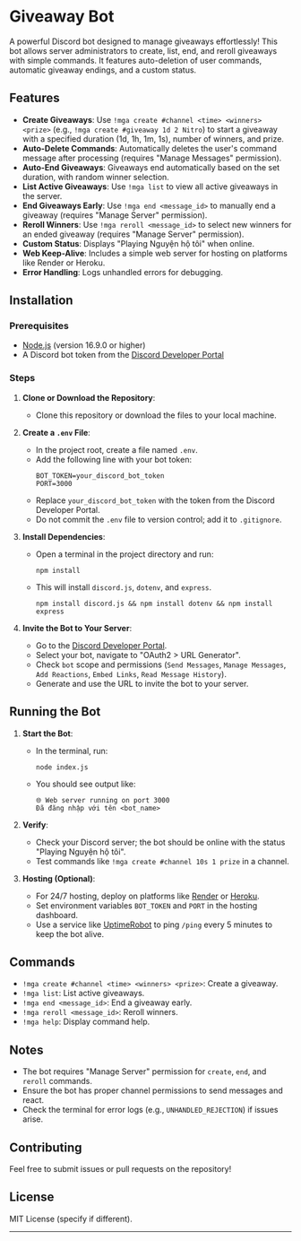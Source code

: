 # Giveaway Bot

A powerful Discord bot designed to manage giveaways effortlessly! This bot allows server administrators to create, list, end, and reroll giveaways with simple commands. It features auto-deletion of user commands, automatic giveaway endings, and a custom status.

## Features

- **Create Giveaways**: Use `!mga create #channel <time> <winners> <prize>` (e.g., `!mga create #giveaway 1d 2 Nitro`) to start a giveaway with a specified duration (1d, 1h, 1m, 1s), number of winners, and prize.
- **Auto-Delete Commands**: Automatically deletes the user's command message after processing (requires "Manage Messages" permission).
- **Auto-End Giveaways**: Giveaways end automatically based on the set duration, with random winner selection.
- **List Active Giveaways**: Use `!mga list` to view all active giveaways in the server.
- **End Giveaways Early**: Use `!mga end <message_id>` to manually end a giveaway (requires "Manage Server" permission).
- **Reroll Winners**: Use `!mga reroll <message_id>` to select new winners for an ended giveaway (requires "Manage Server" permission).
- **Custom Status**: Displays "Playing Nguyện hộ tôi" when online.
- **Web Keep-Alive**: Includes a simple web server for hosting on platforms like Render or Heroku.
- **Error Handling**: Logs unhandled errors for debugging.

## Installation

### Prerequisites
- [Node.js](https://nodejs.org/) (version 16.9.0 or higher)
- A Discord bot token from the [Discord Developer Portal](https://discord.com/developers/applications)

### Steps
1. **Clone or Download the Repository**:
   - Clone this repository or download the files to your local machine.

2. **Create a `.env` File**:
   - In the project root, create a file named `.env`.
   - Add the following line with your bot token:
     ```
     BOT_TOKEN=your_discord_bot_token
     PORT=3000
     ```
   - Replace `your_discord_bot_token` with the token from the Discord Developer Portal.
   - Do not commit the `.env` file to version control; add it to `.gitignore`.

3. **Install Dependencies**:
   - Open a terminal in the project directory and run:
     ```
     npm install
     ```
   - This will install `discord.js`, `dotenv`, and `express`.
   
     ```
     npm install discord.js && npm install dotenv && npm install express
     ```

4. **Invite the Bot to Your Server**:
   - Go to the [Discord Developer Portal](https://discord.com/developers/applications).
   - Select your bot, navigate to "OAuth2 > URL Generator".
   - Check `bot` scope and permissions (`Send Messages`, `Manage Messages`, `Add Reactions`, `Embed Links`, `Read Message History`).
   - Generate and use the URL to invite the bot to your server.

## Running the Bot

1. **Start the Bot**:
   - In the terminal, run:
     ```
     node index.js
     ```
   - You should see output like:
     ```
     🌐 Web server running on port 3000
     Đã đăng nhập với tên <bot_name>
     ```

2. **Verify**:
   - Check your Discord server; the bot should be online with the status "Playing Nguyện hộ tôi".
   - Test commands like `!mga create #channel 10s 1 prize` in a channel.

3. **Hosting (Optional)**:
   - For 24/7 hosting, deploy on platforms like [Render](https://render.com/) or [Heroku](https://www.heroku.com/).
   - Set environment variables `BOT_TOKEN` and `PORT` in the hosting dashboard.
   - Use a service like [UptimeRobot](https://uptimerobot.com/) to ping `/ping` every 5 minutes to keep the bot alive.

## Commands
- `!mga create #channel <time> <winners> <prize>`: Create a giveaway.
- `!mga list`: List active giveaways.
- `!mga end <message_id>`: End a giveaway early.
- `!mga reroll <message_id>`: Reroll winners.
- `!mga help`: Display command help.

## Notes
- The bot requires "Manage Server" permission for `create`, `end`, and `reroll` commands.
- Ensure the bot has proper channel permissions to send messages and react.
- Check the terminal for error logs (e.g., `UNHANDLED_REJECTION`) if issues arise.

## Contributing
Feel free to submit issues or pull requests on the repository!

## License
MIT License (specify if different).

---

